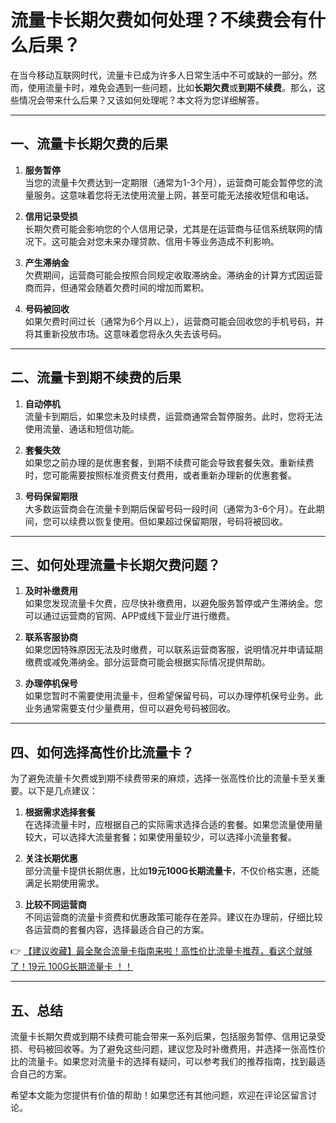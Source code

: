 # 流量卡长期欠费如何处理？不续费会有什么后果？

在当今移动互联网时代，流量卡已成为许多人日常生活中不可或缺的一部分。然而，使用流量卡时，难免会遇到一些问题，比如**长期欠费**或**到期不续费**。那么，这些情况会带来什么后果？又该如何处理呢？本文将为您详细解答。

---

## 一、流量卡长期欠费的后果

1. **服务暂停**  
   当您的流量卡欠费达到一定期限（通常为1-3个月），运营商可能会暂停您的流量服务。这意味着您将无法使用流量上网，甚至可能无法接收短信和电话。

2. **信用记录受损**  
   长期欠费可能会影响您的个人信用记录，尤其是在运营商与征信系统联网的情况下。这可能会对您未来办理贷款、信用卡等业务造成不利影响。

3. **产生滞纳金**  
   欠费期间，运营商可能会按照合同规定收取滞纳金。滞纳金的计算方式因运营商而异，但通常会随着欠费时间的增加而累积。

4. **号码被回收**  
   如果欠费时间过长（通常为6个月以上），运营商可能会回收您的手机号码，并将其重新投放市场。这意味着您将永久失去该号码。

---

## 二、流量卡到期不续费的后果

1. **自动停机**  
   流量卡到期后，如果您未及时续费，运营商通常会暂停服务。此时，您将无法使用流量、通话和短信功能。

2. **套餐失效**  
   如果您之前办理的是优惠套餐，到期不续费可能会导致套餐失效。重新续费时，您可能需要按照标准资费支付费用，或者重新办理新的优惠套餐。

3. **号码保留期限**  
   大多数运营商会在流量卡到期后保留号码一段时间（通常为3-6个月）。在此期间，您可以续费以恢复使用。但如果超过保留期限，号码将被回收。

---

## 三、如何处理流量卡长期欠费问题？

1. **及时补缴费用**  
   如果您发现流量卡欠费，应尽快补缴费用，以避免服务暂停或产生滞纳金。您可以通过运营商的官网、APP或线下营业厅进行缴费。

2. **联系客服协商**  
   如果您因特殊原因无法及时缴费，可以联系运营商客服，说明情况并申请延期缴费或减免滞纳金。部分运营商可能会根据实际情况提供帮助。

3. **办理停机保号**  
   如果您暂时不需要使用流量卡，但希望保留号码，可以办理停机保号业务。此业务通常需要支付少量费用，但可以避免号码被回收。

---

## 四、如何选择高性价比流量卡？

为了避免流量卡欠费或到期不续费带来的麻烦，选择一张高性价比的流量卡至关重要。以下是几点建议：

1. **根据需求选择套餐**  
   在选择流量卡时，应根据自己的实际需求选择合适的套餐。如果您流量使用量较大，可以选择大流量套餐；如果使用量较少，可以选择小流量套餐。

2. **关注长期优惠**  
   部分流量卡提供长期优惠，比如**19元100G长期流量卡**，不仅价格实惠，还能满足长期使用需求。

3. **比较不同运营商**  
   不同运营商的流量卡资费和优惠政策可能存在差异。建议在办理前，仔细比较各运营商的套餐内容，选择最适合自己的方案。

👉 [【建议收藏】最全聚合流量卡指南来啦！高性价比流量卡推荐，看这个就够了！19元 100G长期流量卡 ！！](https://bit.ly/Liuliangka)

---

## 五、总结

流量卡长期欠费或到期不续费可能会带来一系列后果，包括服务暂停、信用记录受损、号码被回收等。为了避免这些问题，建议您及时补缴费用，并选择一张高性价比的流量卡。如果您对流量卡的选择有疑问，可以参考我们的推荐指南，找到最适合自己的方案。

希望本文能为您提供有价值的帮助！如果您还有其他问题，欢迎在评论区留言讨论。